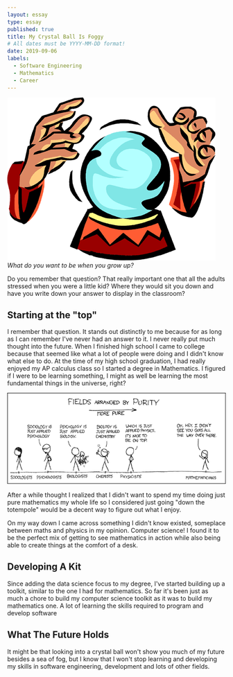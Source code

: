 ```yaml
---
layout: essay
type: essay
published: true
title: My Crystal Ball Is Foggy
# All dates must be YYYY-MM-DD format!
date: 2019-09-06
labels:
  - Software Engineering
  - Mathematics
  - Career
---
```


<img class="ui medium right spaced image" src="../images/crystalball.png">*What do you want to be when you grow up?*

Do you remember that question? That really important one that all the adults stressed when you were a little kid? Where they would sit you down and have you write down your answer to display in the classroom?

## Starting at the "top"

I remember that question. It stands out distinctly to me because for as long as I can remember I've never had an answer to it. I never really put much thought into the future. When I finished high school I came to college because that seemed like what a lot of people were doing and I didn't know what else to do. At the time of my high school graduation, I had really enjoyed my AP calculus class so I started a degree in Mathematics. I figured if I were to be learning something, I might as well be learning the most fundamental things in the universe, right?

<img class="ui medium left spaced image" src="../images/purity.png">

After a while thought I realized that I didn't want to spend my time doing just pure mathematics my whole life so I considered just going "down the totempole" would be a decent way to figure out what I enjoy. 

On my way down I came across something I didn't know existed, someplace between maths and physics in my opinion. Computer science! I found it to be the perfect mix of getting to see mathematics in action while also being able to create things at the comfort of a desk.

## Developing A Kit

Since adding the data science focus to my degree, I've started building up a toolkit, similar to the one I had for mathematics. So far it's been just as much a chore to build my computer science toolkit as it was to build my mathematics one. A lot of learning the skills required to program and develop software 

## What The Future Holds

It might be that looking into a crystal ball won't show you much of my future besides a sea of fog, but I know that I won't stop learning and developing my skills in software engineering, development and lots of other fields.
